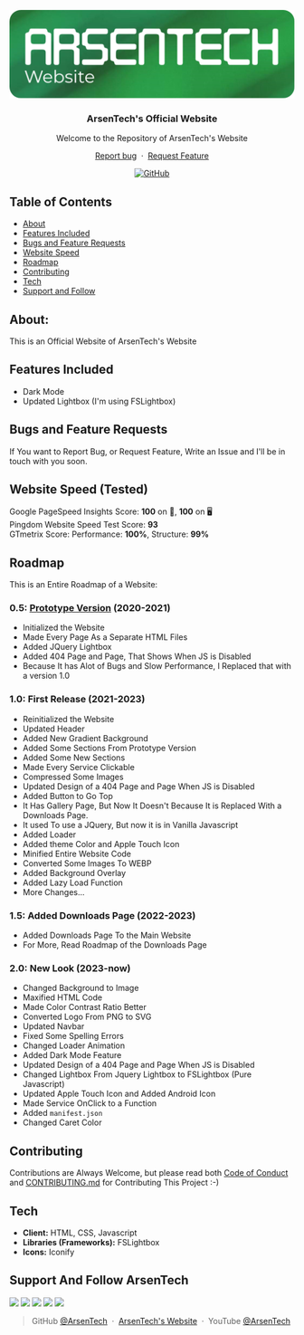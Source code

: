 <p align="center">
<img src="Files/main-web.png">
</p>
<h3 align="center">ArsenTech's Official Website</h3>
<p align="center">Welcome to the Repository of ArsenTech's Website</p>
<p align="center">
     <a href="https://github.com/ArsenTech/arsentech.github.io/issues/new?assignees=&labels=&template=bug_report.md&title=">Report bug</a>
     &nbsp;&middot;&nbsp;
     <a href="https://github.com/ArsenTech/arsentech.github.io/issues/new?assignees=&labels=&template=feature_request.md&title=">Request Feature</a>
</p>
<p align="center">
<a href="https://github.com/ArsenTech/arsentech.github.io/blob/main/LICENSE"><img alt="GitHub" src="https://img.shields.io/github/license/ArsenTech/arsentech.github.io?color=%2322b455&style=for-the-badge"></a>
</p>

## Table of Contents
- [About](#about)
- [Features Included](#features-included)
- [Bugs and Feature Requests](#bugs-and-feature-requests)
- [Website Speed](#website-speed-tested)
- [Roadmap](#roadmap)
- [Contributing](#contributing)
- [Tech](#tech)
- [Support and Follow](#support-and-follow-arsentech)

## About:
This is an Official Website of ArsenTech's Website
## Features Included
- Dark Mode
- Updated Lightbox (I'm using FSLightbox)
## Bugs and Feature Requests
If You want to Report Bug, or Request Feature, Write an Issue and I'll be in touch with you soon.
## Website Speed (Tested)
Google PageSpeed Insights Score: **100** on 📱, **100** on 🖥 <br>
Pingdom Website Speed Test Score: **93** <br>
GTmetrix Score: Performance: **100%**, Structure: **99%**
## Roadmap
This is an Entire Roadmap of a Website:
### 0.5: [Prototype Version](https://github.com/ArsenTech/prototype-website) (2020-2021)
- Initialized the Website
- Made Every Page As a Separate HTML Files
- Added JQuery Lightbox
- Added 404 Page and Page, That Shows When JS is Disabled
- Because It has Alot of Bugs and Slow Performance, I Replaced that with a version 1.0
### 1.0: First Release (2021-2023)
- Reinitialized the Website
- Updated Header
- Added New Gradient Background
- Added Some Sections From Prototype Version
- Added Some New Sections
- Made Every Service Clickable
- Compressed Some Images
- Updated Design of a 404 Page and Page When JS is Disabled
- Added Button to Go Top
- It Has Gallery Page, But Now It Doesn't Because It is Replaced With a Downloads Page.
- It used To use a JQuery, But now it is in Vanilla Javascript
- Added Loader
- Added theme Color and Apple Touch Icon
- Minified Entire Website Code
- Converted Some Images To WEBP
- Added Background Overlay
- Added Lazy Load Function
- More Changes...
### 1.5: Added Downloads Page (2022-2023)
- Added Downloads Page To the Main Website
- For More, Read Roadmap of the Downloads Page
### 2.0: **New Look** (2023-now)
- Changed Background to Image
- Maxified HTML Code
- Made Color Contrast Ratio Better
- Converted Logo From PNG to SVG
- Updated Navbar
- Fixed Some Spelling Errors
- Changed Loader Animation
- Added Dark Mode Feature
- Updated Design of a 404 Page and Page When JS is Disabled
- Changed Lightbox From Jquery Lightbox to FSLightbox (Pure Javascript)
- Updated Apple Touch Icon and Added Android Icon
- Made Service OnClick to a Function
- Added `manifest.json`
- Changed Caret Color
## Contributing
Contributions are Always Welcome, but please read both [Code of Conduct](https://github.com/ArsenTech/arsentech.github.io/blob/main/CODE_OF_CONDUCT.md) and [CONTRIBUTING.md](https://github.com/ArsenTech/arsentech.github.io/blob/main/CONTRIBUTING.md) for Contributing This Project :-)
## Tech
- **Client:** HTML, CSS, Javascript
- **Libraries (Frameworks):** FSLightbox
- **Icons:** Iconify
## Support And Follow ArsenTech
<a href="https://www.youtube.com/channel/UCrtH0g6NE8tW5VIEgDySYtg" target="_blank"><img src="https://img.shields.io/badge/ArsenTech%20-222222.svg?&style=for-the-badge&logo=YouTube&logoColor=%23FF0000"/></a>
<a href="https://scratch.mit.edu/users/ArsenTech/" target="_blank"><img src="https://img.shields.io/badge/-ArsenTech-222222?style=for-the-badge&logo=scratch&logoColor=orange"></a>
<a href="https://www.reddit.com/user/ArsenTech" target="_blank"><img src="https://img.shields.io/badge/-ArsenTech-222222?style=for-the-badge&logo=reddit&logoColor=FF4500"></a>
<a href="https://codepen.io/ArsenJS" target="_blank"><img src="https://img.shields.io/badge/-ArsenJS-222222?style=for-the-badge&logo=codepen&logoColor=white"></a>
<a href="https://www.deviantart.com/arsen2005" target="_blank"><img src="https://img.shields.io/badge/-Arsen2005-222222?style=for-the-badge&logo=deviantart&logoColor=05cc46"></a>
> GitHub [@ArsenTech](https://github.com/ArsenTech) &nbsp;&middot;&nbsp;
> [ArsenTech's Website](https://arsentech.github.io) &nbsp;&middot;&nbsp;
> YouTube [@ArsenTech](https://youtube.com/@ArsenTech)